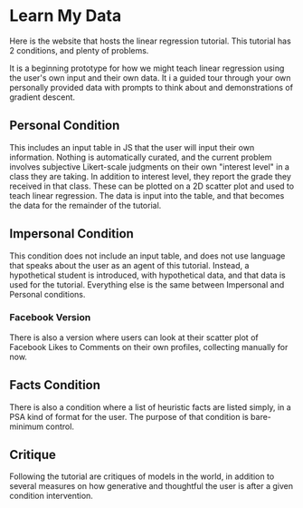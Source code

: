 # Learn My Data

Here is the website that hosts the linear regression tutorial. This tutorial has 2 conditions, and plenty of problems.

It is a beginning prototype for how we might teach linear regression using the user's own input and their own data. It i a guided tour through your own personally provided data with prompts to think about and demonstrations of gradient descent.

## Personal Condition
This includes an input table in JS that the user will input their own information. Nothing is automatically curated, and the current problem involves subjective Likert-scale judgments on their own "interest level" in a class they are taking. In addition to interest level, they report the grade they received in that class. These can be plotted on a 2D scatter plot and used to teach linear regression. The data is input into the table, and that becomes the data for the remainder of the tutorial.

## Impersonal Condition
This condition does not include an input table, and does not use language that speaks about the user as an agent of this tutorial. Instead, a hypothetical student is introduced, with hypothetical data, and that data is used for the tutorial. Everything else is the same between Impersonal and Personal conditions.

### Facebook Version
There is also a version where users can look at their scatter plot of Facebook Likes to Comments on their own profiles, collecting manually for now.

## Facts Condition
There is also a condition where a list of heuristic facts are listed simply, in a PSA kind of format for the user. The purpose of that condition is bare-minimum control.

## Critique
Following the tutorial are critiques of models in the world, in addition to several measures on how generative and thoughtful the user is after a given condition intervention.
